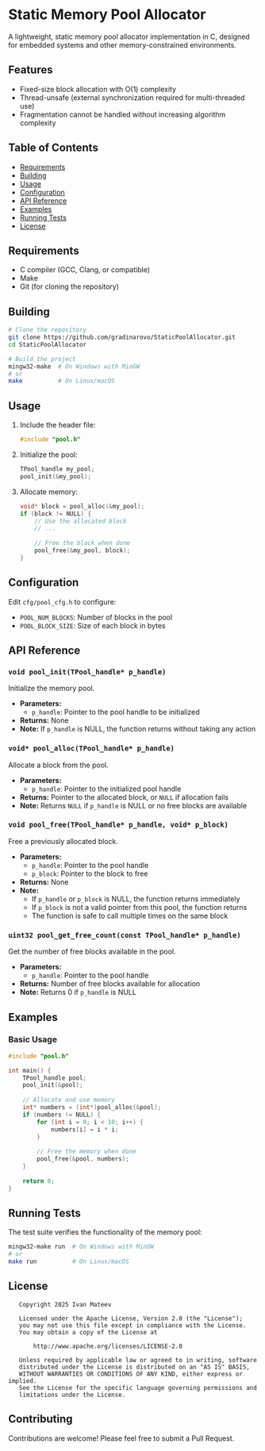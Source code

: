 # Static Memory Pool Allocator

A lightweight, static memory pool allocator implementation in C, designed for embedded systems and other memory-constrained environments.

## Features

- Fixed-size block allocation with O(1) complexity
- Thread-unsafe (external synchronization required for multi-threaded use)
- Fragmentation cannot be handled without increasing algorithm complexity

## Table of Contents

- [Requirements](#requirements)
- [Building](#building)
- [Usage](#usage)
- [Configuration](#configuration)
- [API Reference](#api-reference)
- [Examples](#examples)
- [Running Tests](#running-tests)
- [License](#license)

## Requirements

- C compiler (GCC, Clang, or compatible)
- Make
- Git (for cloning the repository)

## Building

```bash
# Clone the repository
git clone https://github.com/gradinarovo/StaticPoolAllocator.git
cd StaticPoolAllocator

# Build the project
mingw32-make  # On Windows with MinGW
# or
make          # On Linux/macOS
```

## Usage

1. Include the header file:
   ```c
   #include "pool.h"
   ```

2. Initialize the pool:
   ```c
   TPool_handle my_pool;
   pool_init(&my_pool);
   ```

3. Allocate memory:
   ```c
   void* block = pool_alloc(&my_pool);
   if (block != NULL) {
       // Use the allocated block
       // ...
       
       // Free the block when done
       pool_free(&my_pool, block);
   }
   ```

## Configuration

Edit `cfg/pool_cfg.h` to configure:
- `POOL_NUM_BLOCKS`: Number of blocks in the pool
- `POOL_BLOCK_SIZE`: Size of each block in bytes

## API Reference

### `void pool_init(TPool_handle* p_handle)`
Initialize the memory pool.
- **Parameters:**
  - `p_handle`: Pointer to the pool handle to be initialized
- **Returns:** None
- **Note:** If `p_handle` is NULL, the function returns without taking any action

### `void* pool_alloc(TPool_handle* p_handle)`
Allocate a block from the pool.
- **Parameters:**
  - `p_handle`: Pointer to the initialized pool handle
- **Returns:** Pointer to the allocated block, or `NULL` if allocation fails
- **Note:** Returns `NULL` if `p_handle` is NULL or no free blocks are available

### `void pool_free(TPool_handle* p_handle, void* p_block)`
Free a previously allocated block.
- **Parameters:**
  - `p_handle`: Pointer to the pool handle
  - `p_block`: Pointer to the block to free
- **Returns:** None
- **Note:** 
  - If `p_handle` or `p_block` is NULL, the function returns immediately
  - If `p_block` is not a valid pointer from this pool, the function returns
  - The function is safe to call multiple times on the same block

### `uint32 pool_get_free_count(const TPool_handle* p_handle)`
Get the number of free blocks available in the pool.
- **Parameters:**
  - `p_handle`: Pointer to the pool handle
- **Returns:** Number of free blocks available for allocation
- **Note:** Returns 0 if `p_handle` is NULL

## Examples

### Basic Usage

```c
#include "pool.h"

int main() {
    TPool_handle pool;
    pool_init(&pool);
    
    // Allocate and use memory
    int* numbers = (int*)pool_alloc(&pool);
    if (numbers != NULL) {
        for (int i = 0; i < 10; i++) {
            numbers[i] = i * i;
        }
        
        // Free the memory when done
        pool_free(&pool, numbers);
    }
    
    return 0;
}
```

## Running Tests

The test suite verifies the functionality of the memory pool:

```bash
mingw32-make run  # On Windows with MinGW
# or
make run          # On Linux/macOS
```

## License

```
   Copyright 2025 Ivan Mateev

   Licensed under the Apache License, Version 2.0 (the "License");
   you may not use this file except in compliance with the License.
   You may obtain a copy of the License at

       http://www.apache.org/licenses/LICENSE-2.0

   Unless required by applicable law or agreed to in writing, software
   distributed under the License is distributed on an "AS IS" BASIS,
   WITHOUT WARRANTIES OR CONDITIONS OF ANY KIND, either express or implied.
   See the License for the specific language governing permissions and
   limitations under the License.
```

## Contributing

Contributions are welcome! Please feel free to submit a Pull Request.
